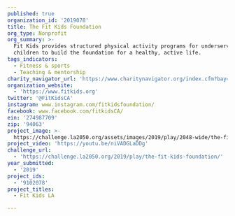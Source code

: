 ```yaml
---
published: true
organization_id: '2019078'
title: The Fit Kids Foundation
org_type: Nonprofit
org_summary: >-
  Fit Kids provides structured physical activity programs for underserved
  children to build the foundation for a healthy, active life.
tags_indicators:
  - Fitness & sports
  - Teaching & mentorship
charity_navigator_url: 'https://www.charitynavigator.org/index.cfm?bay=search.profile&ein=274987709'
organization_website:
  - 'https://www.fitkids.org'
twitter: '@FitKidsCA'
instagram: www.instagram.com/fitkidsfoundation/
facebook: www.facebook.com/fitkidsCA/
ein: '274987709'
zip: '94063'
project_image: >-
  https://challenge.la2050.org/assets/images/2019/play/2048-wide/the-fit-kids-foundation.jpg
project_video: 'https://youtu.be/niVADGLaDDg'
challenge_url:
  - 'https://challenge.la2050.org/2019/play/the-fit-kids-foundation/'
year_submitted:
  - '2019'
project_ids:
  - '9102078'
project_titles:
  - Fit Kids LA

---
```

